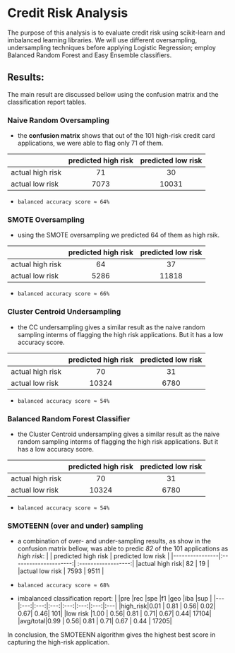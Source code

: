 # Credit Risk Analysis
The purpose of this analysis is to evaluate credit risk using scikit-learn and imbalanced learning libraries. We will use different oversampling, undersampling techniques before applying Logistic Regression; employ Balanced Random Forest and Easy Ensemble classifiers.

## Results:
The main result are discussed bellow using the confusion matrix and the classification report tables.

### Naive Random Oversampling 

- the **confusion matrix** shows that out of the 101 high-risk credit card applications, we were able to flag only 71 of them. 

|                | predicted high risk | predicted low risk    |
|----------------|:---------------------:| :------------------:|
|actual high risk| 71                  | 30                |
|actual low risk | 7073                | 10031             |


- `balanced accuracy score ≈ 64%`


### SMOTE Oversampling

- using the SMOTE oversampling we predicted 64 of them as high rsik.  

|                | predicted high risk | predicted low risk    |
|----------------|:---------------------:| :------------------:|
|actual high risk| 64                  | 37                |
|actual low risk | 5286                | 11818             |


- `balanced accuracy score ≈ 66%`


### Cluster Centroid Undersampling

- the CC undersampling gives a similar result as the naive random sampling interms of flagging the high risk applications. But it has a low accuracy score.  

|                | predicted high risk | predicted low risk    |
|----------------|:---------------------:| :------------------:|
|actual high risk| 70                  | 31                |
|actual low risk | 10324                | 6780             |


- `balanced accuracy score ≈ 54%`



### Balanced Random Forest Classifier

- the Cluster Centroid undersampling gives a similar result as the naive random sampling interms of flagging the high risk applications. But it has a low accuracy score.  

|                | predicted high risk | predicted low risk    |
|----------------|:---------------------:| :------------------:|
|actual high risk| 70                  | 31                |
|actual low risk | 10324                | 6780             |


- `balanced accuracy score ≈ 54%`


### SMOTEENN (over and under) sampling
- a combination of over- and under-sampling results, as show in the confusion matrix bellow, was able to predic *82* of the 101 applications as *high risk*:
|                | predicted high risk | predicted low risk    |
|----------------|:---------------------:| :------------------:|
|actual high risk| 82                  | 19               |
|actual low risk | 7593 	            | 9511             |

- `balanced accuracy score ≈ 68%`


- imbalanced classification report:
 |   |pre  |rec  |spe  |f1   |geo  |iba  |sup |
 |---|:---:|:---:|:---:|:---:|:---:|:---:|:---|
 |high_risk|0.01 | 0.81 | 0.56| 0.02| 0.67| 0.46| 101|
 |low risk |1.00 | 0.56| 0.81 | 0.71| 0.67| 0.44| 17104|
 |avg/total|0.99 | 0.56| 0.81 | 0.71| 0.67 | 0.44 | 17205|
 
 
 In conclusion, the SMOTEENN algorithm gives the highest best score in capturing the high-risk application. 
